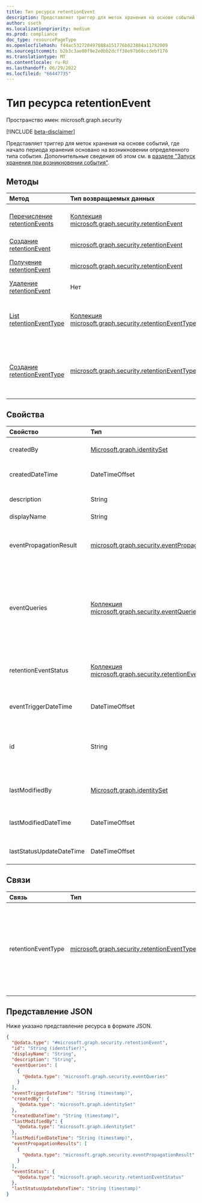 ```yaml
---
title: Тип ресурса retentionEvent
description: Представляет триггер для меток хранения на основе событий, где начало периода хранения основано на возникновении определенного типа события.
author: sseth
ms.localizationpriority: medium
ms.prod: compliance
doc_type: resourcePageType
ms.openlocfilehash: f44ac532720497888a151776b823884a11782009
ms.sourcegitcommit: b2b3c3ae00f9e2e0bb2dcff30e97b60ccdebf170
ms.translationtype: MT
ms.contentlocale: ru-RU
ms.lasthandoff: 06/29/2022
ms.locfileid: "66447735"
---
```

# <a name="retentionevent-resource-type"></a>Тип ресурса retentionEvent

Пространство имен: microsoft.graph.security

[!INCLUDE [beta-disclaimer](../../includes/beta-disclaimer.md)]

Представляет триггер для меток хранения на основе событий, где начало периода хранения основано на возникновении определенного типа события.
Дополнительные сведения об этом см. в [разделе "Запуск хранения при возникновении события"](/microsoft-365/compliance/event-driven-retention).


## <a name="methods"></a>Методы
|Метод|Тип возвращаемых данных|Описание|
|:---|:---|:---|
|[Перечисление retentionEvents](../api/security-retentionevent-list.md)|[Коллекция microsoft.graph.security.retentionEvent](../resources/security-retentionevent.md)|Получение списка объектов [retentionEvent](../resources/security-retentionevent.md) и их свойств.|
|[Создание retentionEvent](../api/security-retentionevent-post.md)|[microsoft.graph.security.retentionEvent](../resources/security-retentionevent.md)|Создайте объект [retentionEvent](../resources/security-retentionevent.md) .|
|[Получение retentionEvent](../api/security-retentionevent-get.md)|[microsoft.graph.security.retentionEvent](../resources/security-retentionevent.md)|Чтение свойств и связей объекта [retentionEvent](../resources/security-retentionevent.md) .|
|[Удаление retentionEvent](../api/security-retentionevent-delete.md)|Нет|Удаление объекта [retentionEvent](../resources/security-retentionevent.md) .|
|[List retentionEventType](../api/security-retentioneventtype-list.md)|[Коллекция microsoft.graph.security.retentionEventType](../resources/security-retentioneventtype.md)|Получение ресурсов retentionEventType из свойства навигации exapnd eventType.|
|[Создание retentionEventType](../api/security-retentioneventtype-post.md)|[microsoft.graph.security.retentionEventType](../resources/security-retentioneventtype.md)|Добавьте eventType, добавив соответствующее свойство odata при создании события.|


## <a name="properties"></a>Свойства
|Свойство|Тип|Описание|
|:---|:---|:---|
|createdBy|[Microsoft.graph.identitySet](/graph/api/resources/identityset)|Пользователь, создавший retentionEvent.|
|createdDateTime|DateTimeOffset|Дата создания события retentionEvent.|
|description|String|Необязательные сведения о событии.|
|displayName|String|Имя события.|
|eventPropagationResult|[microsoft.graph.security.eventPropagationResult](../resources/security-eventpropagationresult.md)|Представляет состояние успешности созданного события и дополнительные сведения.|
|eventQueries|[Коллекция microsoft.graph.security.eventQueries](../resources/security-eventqueries.md)| Представляет рабочую нагрузку (SharePoint Online, OneDrive для бизнеса, Exchange Online) и идентификационные данные, связанные с событием хранения.|
|retentionEventStatus|[Коллекция microsoft.graph.security.retentionEventStatus](../resources/security-retentioneventstatus.md)|Состояние свойства события для расположений с заданной областью после создания события.|
|eventTriggerDateTime|DateTimeOffset|Необязательное время запуска события.|
|id|String|Представляет уникальный идентификатор пользователя, создавшего retentionEvent. [entity](/graph/api/resources/entity).|
|lastModifiedBy|[Microsoft.graph.identitySet](/graph/api/resources/identityset)|Пользователь, который последним изменил параметр retentionEvent.|
|lastModifiedDateTime|DateTimeOffset|Дата последнего изменения параметра retentionEvent.|
|lastStatusUpdateDateTime|DateTimeOffset|Время последнего обновления состояния события.|

## <a name="relationships"></a>Связи
|Связь|Тип|Описание|
|:---|:---|:---|
|retentionEventType|[microsoft.graph.security.retentionEventType](../resources/security-retentioneventtype.md)|Указывает событие, которое будет запускать период хранения меток, использующих этот тип события при создании события.|

## <a name="json-representation"></a>Представление JSON
Ниже указано представление ресурса в формате JSON.
<!-- {
  "blockType": "resource",
  "keyProperty": "id",
  "@odata.type": "microsoft.graph.security.retentionEvent",
  "baseType": "microsoft.graph.entity",
  "openType": false
}
-->
``` json
{
  "@odata.type": "#microsoft.graph.security.retentionEvent",
  "id": "String (identifier)",
  "displayName": "String",
  "description": "String",
  "eventQueries": [
    {
      "@odata.type": "microsoft.graph.security.eventQueries"
    }
  ],
  "eventTriggerDateTime": "String (timestamp)",
  "createdBy": {
    "@odata.type": "microsoft.graph.identitySet"
  },
  "createdDateTime": "String (timestamp)",
  "lastModifiedBy": {
    "@odata.type": "microsoft.graph.identitySet"
  },
  "lastModifiedDateTime": "String (timestamp)",
  "eventPropagationResults": [
    {
      "@odata.type": "microsoft.graph.security.eventPropagationResult"
    }
  ],
  "eventStatus": {
    "@odata.type": "microsoft.graph.security.retentionEventStatus"
  },
  "lastStatusUpdateDateTime": "String (timestamp)"
}
```